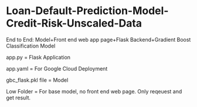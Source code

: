 # Loan-Default-Prediction-Model-Credit-Risk-Unscaled-Data
End to End: Model+Front end web app page+Flask Backend+Gradient Boost Classification Model



app.py = Flask Application 


app.yaml = For Google Cloud Deployment 

gbc_flask.pkl file = Model 


Low Folder = For base model, no front end web page. Only reqeuest and get result.

